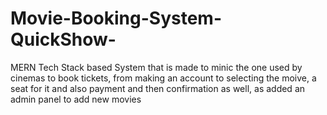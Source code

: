 # Movie-Booking-System-QuickShow-
MERN Tech Stack based System that is made to minic the one used by cinemas to book tickets, from making an account to selecting the moive, a seat for it and also payment and then confirmation as well, as added an admin panel to add new movies
